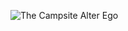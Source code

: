 ![The Campsite](https://github.com/nestyk/nestyk/assets/82773824/e5b80701-16b3-485f-815a-2e87fb370138)
Alter Ego
